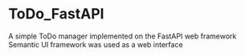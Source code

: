 # ToDo_FastAPI
A simple ToDo manager implemented on the FastAPI web framework Semantic UI framework was used as a web interface
